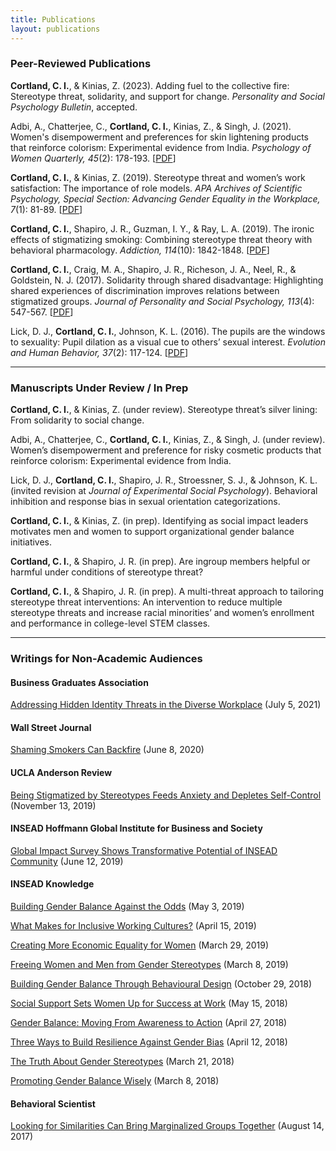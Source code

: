 ```yaml
---
title: Publications
layout: publications
---
```


### Peer-Reviewed Publications

**Cortland, C. I.**, & Kinias, Z. (2023). Adding fuel to the collective fire: Stereotype threat, solidarity, and support for change. _Personality and Social Psychology Bulletin_, accepted.

Adbi, A., Chatterjee, C., **Cortland, C. I.**, Kinias, Z., & Singh, J. (2021). Women's disempowerment and preferences for skin lightening products that reinforce colorism: Experimental evidence from India. _Psychology of Women Quarterly, 45_(2): 178-193. \[[PDF](/files/Adbi_Chatterjee_Cortland_Kinias_Singh_PWQ_2021.pdf)\]

**Cortland, C. I.**, & Kinias, Z. (2019). Stereotype threat and women’s work satisfaction: The importance of role models. _APA Archives of Scientific Psychology, Special Section: Advancing Gender Equality in the Workplace, 7_(1): 81-89. \[[PDF](/files/Cortland-Kinias-2019.pdf)\]

**Cortland, C. I.**, Shapiro, J. R., Guzman, I. Y., & Ray, L. A. (2019). The ironic effects of stigmatizing smoking: Combining stereotype threat theory with behavioral pharmacology. _Addiction, 114_(10): 1842-1848. \[[PDF](/files/Cortland-Shapiro-Guzman-Ray-2019.pdf)\]

**Cortland, C. I.**, Craig, M. A., Shapiro, J. R., Richeson, J. A., Neel, R., & Goldstein, N. J. (2017). Solidarity through shared disadvantage: Highlighting shared experiences of discrimination improves relations between stigmatized groups. _Journal of Personality and Social Psychology, 113_(4): 547-567. \[[PDF](/files/Cortland-Craig-2017.pdf)\]

Lick, D. J., **Cortland, C. I.**, Johnson, K. L. (2016). The pupils are the windows to sexuality: Pupil dilation as a visual cue to others’ sexual interest. _Evolution and Human Behavior, 37_(2): 117-124. \[[PDF](/files/Lick-Cortland-Johnson-2016.pdf)\]

---

### Manuscripts Under Review / In Prep

**Cortland, C. I.**, & Kinias, Z. (under review). Stereotype threat’s silver lining: From solidarity to social change.

Adbi, A., Chatterjee, C., **Cortland, C. I.**, Kinias, Z., & Singh, J. (under review). Women’s disempowerment and preference for risky cosmetic products that reinforce colorism: Experimental evidence from India.

Lick, D. J., **Cortland, C. I.**, Shapiro, J. R., Stroessner, S. J., & Johnson, K. L. (invited revision at _Journal of Experimental Social Psychology_). Behavioral inhibition and response bias in sexual orientation categorizations.

**Cortland, C. I.**, & Kinias, Z. (in prep). Identifying as social impact leaders motivates men and women to support organizational gender balance initiatives.

**Cortland, C. I.**, & Shapiro, J. R. (in prep). Are ingroup members helpful or harmful under conditions of stereotype threat?

**Cortland, C. I.**, & Shapiro, J. R. (in prep). A multi-threat approach to tailoring stereotype threat interventions: An intervention to reduce multiple stereotype threats and increase racial minorities’ and women’s enrollment and performance in college-level STEM classes.

---

### Writings for Non-Academic Audiences

#### Business Graduates Association

[Addressing Hidden Identity Threats in the Diverse Workplace](https://businessgraduatesassociation.com/addressing-hidden-identity-threats-in-the-diverse-workplace/) (July 5, 2021)

#### Wall Street Journal

[Shaming Smokers Can Backfire](https://www.wsj.com/articles/shaming-smokers-can-backfire-11591640792) (June 8, 2020)

#### UCLA Anderson Review

[Being Stigmatized by Stereotypes Feeds Anxiety and Depletes Self-Control](https://www.anderson.ucla.edu/faculty-and-research/anderson-review/smoking-stereotype?fbclid=IwAR2QXfkgbRQiiPoAK0_SZg28fqAtWlocVVC_lZtifDyf9-V2gBNlzd_mzUM) (November 13, 2019)

#### INSEAD Hoffmann Global Institute for Business and Society

[Global Impact Survey Shows Transformative Potential of INSEAD Community](https://www.insead.edu/centres/the-hoffmann-global-institute-for-business-and-society/stories/global-impact-survey-shows-transformative-potential-of-insead-community) (June 12, 2019)

#### INSEAD Knowledge

[Building Gender Balance Against the Odds](https://knowledge.insead.edu/leadership-organisations/building-gender-balance-against-the-odds-11456) (May 3, 2019)

[What Makes for Inclusive Working Cultures?](https://knowledge.insead.edu/leadership-organisations/what-makes-for-inclusive-working-cultures-11351) (April 15, 2019)

[Creating More Economic Equality for Women](https://knowledge.insead.edu/blog/insead-blog/creating-more-economic-equality-for-women-11256) (March 29, 2019)

[Freeing Women and Men from Gender Stereotypes](https://knowledge.insead.edu/blog/insead-blog/freeing-women-and-men-from-gender-stereotypes-11136) (March 8, 2019)

[Building Gender Balance Through Behavioural Design](https://knowledge.insead.edu/blog/insead-blog/building-gender-balance-through-behavioural-design-10331) (October 29, 2018)

[Social Support Sets Women Up for Success at Work](https://knowledge.insead.edu/blog/insead-blog/social-support-sets-women-up-for-success-at-work-9111) (May 15, 2018)

[Gender Balance: Moving From Awareness to Action](https://knowledge.insead.edu/leadership-organisations/gender-balance-moving-from-awareness-to-action-8976) (April 27, 2018)

[Three Ways to Build Resilience Against Gender Bias](https://knowledge.insead.edu/leadership-organisations/three-ways-to-build-resilience-against-gender-bias-8861) (April 12, 2018)

[The Truth About Gender Stereotypes](https://knowledge.insead.edu/leadership-organisations/the-truth-about-gender-stereotypes-8691) (March 21, 2018)

[Promoting Gender Balance Wisely](https://knowledge.insead.edu/leadership-organisations/promoting-gender-balance-wisely-8546) (March 8, 2018)

#### Behavioral Scientist

[Looking for Similarities Can Bring Marginalized Groups Together](https://behavioralscientist.org/looking-similarities-can-bring-marginalized-groups-together/) (August 14, 2017)
